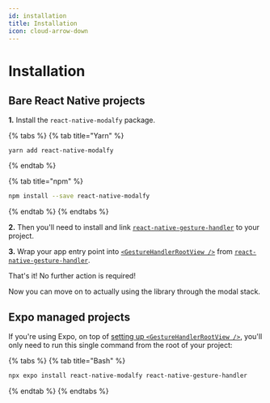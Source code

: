 ```yaml
---
id: installation
title: Installation
icon: cloud-arrow-down
---
```


# Installation

## Bare React Native projects

**1.** Install the `react-native-modalfy` package.

{% tabs %}
{% tab title="Yarn" %}
```
yarn add react-native-modalfy
```
{% endtab %}

{% tab title="npm" %}
```bash
npm install --save react-native-modalfy
```
{% endtab %}
{% endtabs %}

**2.** Then you'll need to install and link [`react-native-gesture-handler`](https://docs.swmansion.com/react-native-gesture-handler/docs/#installation) to your project.

**3.** Wrap your app entry point into [`<GestureHandlerRootView />`](https://docs.swmansion.com/react-native-gesture-handler/docs/installation#js) from [`react-native-gesture-handler`](https://docs.swmansion.com/react-native-gesture-handler/docs/#installation).

That's it! No further action is required!

Now you can move on to actually using the library through the modal stack.

## Expo managed projects

If you're using Expo, on top of [setting up `<GestureHandlerRootView />`](https://docs.swmansion.com/react-native-gesture-handler/docs/installation#js), you'll only need to run this single command from the root of your project:

{% tabs %}
{% tab title="Bash" %}
```bash
npx expo install react-native-modalfy react-native-gesture-handler
```
{% endtab %}
{% endtabs %}

